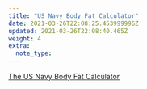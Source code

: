 ```yaml
---
title: "US Navy Body Fat Calculator"
date: 2021-03-26T22:08:25.453999996Z
updated: 2021-03-26T22:08:40.465Z
weight: 4
extra:
  note_type:  
---
```


[The US Navy Body Fat Calculator](https://rippedbody.com/how-calculate-body-fat-percentage/)

